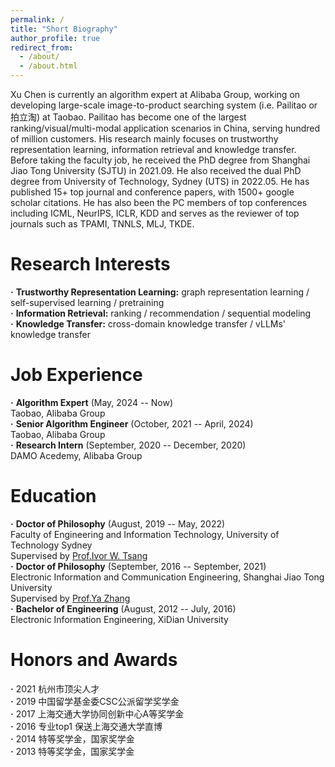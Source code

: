 ```yaml
---
permalink: /
title: "Short Biography"
author_profile: true
redirect_from: 
  - /about/
  - /about.html
---
```


Xu Chen is currently an algorithm expert at Alibaba Group, working on developing large-scale image-to-product searching system (i.e. Pailitao or 拍立淘) at Taobao. Pailitao has become one of the largest ranking/visual/multi-modal application scenarios in China, serving hundred of million customers. His research mainly focuses on trustworthy representation learning, information retrieval and knowledge transfer. Before taking the faculty job, he received the PhD degree from Shanghai Jiao Tong University (SJTU) in 2021.09.
He also received the dual PhD degree from University of Technology, Sydney (UTS) in 2022.05. He has published 15+ top journal and conference papers, with 1500+ google scholar citations. He has also been the PC members of top conferences including ICML, NeurIPS, ICLR, KDD and serves as the reviewer of top journals such as TPAMI, TNNLS, MLJ, TKDE.

Research Interests
======    
**·** **Trustworthy Representation Learning:**  graph representation learning / self-supervised learning / pretraining       
**·** **Information Retrieval:**  ranking / recommendation / sequential modeling     
**·** **Knowledge Transfer:**  cross-domain knowledge transfer / vLLMs' knowledge transfer      

Job Experience
======   
**·** **Algorithm Expert** (May, 2024 -- Now)  
Taobao, Alibaba Group    
**·** **Senior Algorithm Engineer** (October, 2021 -- April, 2024)  
Taobao, Alibaba Group  
**·** **Research Intern** (September, 2020 -- December, 2020)  
DAMO Acedemy, Alibaba Group  

Education
======   
**·** **Doctor of Philosophy** (August, 2019 -- May, 2022)   
Faculty of Engineering and Information Technology, University of Technology Sydney  
Supervised by [Prof.Ivor W. Tsang](https://www.a-star.edu.sg/cfar/about-cfar/management/prof-ivor-tsang)  
**·** **Doctor of Philosophy** (September, 2016 -- September, 2021)  
Electronic Information and Communication Engineering, Shanghai Jiao Tong University  
Supervised by [Prof.Ya Zhang](https://mediabrain.sjtu.edu.cn/yazhang/)  
**·** **Bachelor of Engineering** (August, 2012 -- July, 2016)  
Electronic Information Engineering, XiDian University

Honors and Awards
======   
**·** 2021 杭州市顶尖人才  
**·** 2019 中国留学基金委CSC公派留学奖学金  
**·** 2017 上海交通大学协同创新中心A等奖学金  
**·** 2016 专业top1 保送上海交通大学直博  
**·** 2014 特等奖学金，国家奖学金  
**·** 2013 特等奖学金，国家奖学金 
